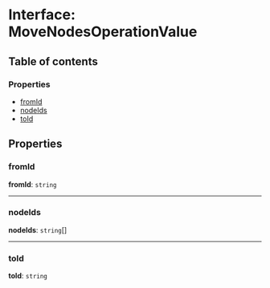 # Interface: MoveNodesOperationValue

## Table of contents

### Properties

* [fromId](/auto-docs/fixed-layout-editor/interfaces/MoveNodesOperationValue.md#fromid)
* [nodeIds](/auto-docs/fixed-layout-editor/interfaces/MoveNodesOperationValue.md#nodeids)
* [toId](/auto-docs/fixed-layout-editor/interfaces/MoveNodesOperationValue.md#toid)

## Properties

### fromId

**fromId**: `string`

***

### nodeIds

**nodeIds**: `string`\[]

***

### toId

**toId**: `string`

